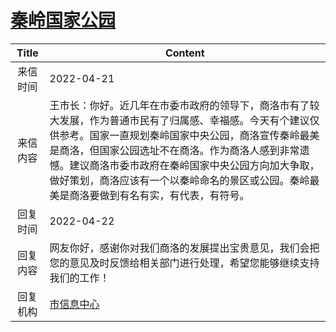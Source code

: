 # <a href="http://www.shangluo.gov.cn/zmhd/ldxxxx.jsp?urltype=leadermail.LeaderMailContentUrl&wbtreeid=1112&leadermailid=9066">秦岭国家公园</a>
|Title|Content|
|:---:|---|
|来信时间|2022-04-21|
|来信内容|王市长：你好。近几年在市委市政府的领导下，商洛市有了较大发展，作为普通市民有了归属感、幸福感。今天有个建议仅供参考。国家一直规划秦岭国家中央公园，商洛宣传秦岭最美是商洛，但国家公园选址不在商洛。作为商洛人感到非常遗憾。建议商洛市委市政府在秦岭国家中央公园方向加大争取，做好策划，商洛应该有一个以秦岭命名的景区或公园。秦岭最美是商洛要做到有名有实，有代表，有符号。|
|回复时间|2022-04-22|
|回复内容|网友你好，感谢你对我们商洛的发展提出宝贵意见，我们会把您的意见及时反馈给相关部门进行处理，希望您能够继续支持我们的工作！|
|回复机构|<a href="../../categories/agencies/市信息中心.md">市信息中心</a>|
